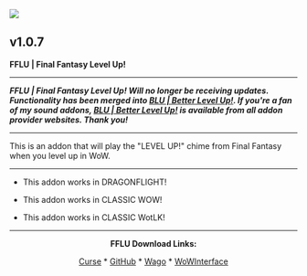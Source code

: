 [![](https://img.shields.io/static/v1?label=Donate&message=CashApp&color=brightgreen)](https://bit.ly/3fyxxSU)

v1.0.7
------------------------------

**FFLU | Final Fantasy Level Up!**

------------------------------

***FFLU | Final Fantasy Level Up! Will no longer be receiving updates. Functionality has been merged into [BLU | Better Level Up!](https://www.curseforge.com/wow/addons/blu-better-level-up "This link takes you to the Curseforge.com website, you may download it here and help support the developers."). If you're a fan of my sound addons, [BLU | Better Level Up!](https://www.curseforge.com/wow/addons/blu-better-level-up "This link takes you to the Curseforge.com website, you may download it here and help support the developers.") is available from all addon provider websites. Thank you!***

------------------------------

This is an addon that will play the "LEVEL UP!" chime from Final Fantasy when you level up in WoW.

------------------------------

- This addon works in DRAGONFLIGHT!

- This addon works in CLASSIC WOW!

- This addon works in CLASSIC WotLK!

------------------------------
<div align="center">

**FFLU Download Links:**

[Curse](https://www.curseforge.com/wow/addons/fflu "This link takes you to the Curseforge.com website, you may download it here and help support the developers.") * [GitHub](https://github.com/donniedice/FFLU "This link takes you to the GitHub.com website, you may download it here.") * [Wago](https://addons.wago.io/addons/fflu "This link takes you to the Wago.io website, you may download it here and help support the developers.") * [WoWInterface](https://wowinterface.com/downloads/info26252-FFLU-FinalFantasyLevelUp.html "This link takes you to the WoWInterface.com website, you may download it here.")

</div>
